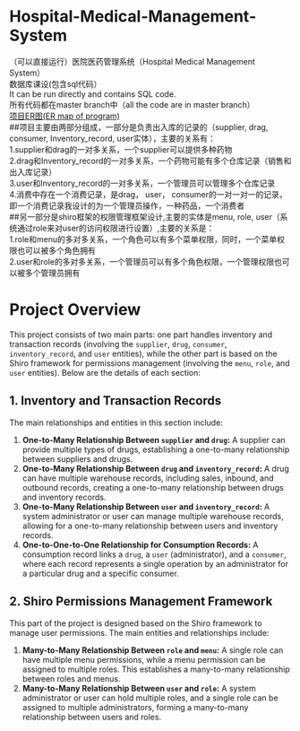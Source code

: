 # Hospital-Medical-Management-System
（可以直接运行）医院医药管理系统（Hospital Medical Management System）   
数据库课设(包含sql代码）  
It can be run directly and contains SQL code.  
所有代码都在master branch中（all the code are in master branch）    
[项目ER图(ER map of program)](https://github.com/zhangjun640/Hospital-Medical-Management-System/blob/main/ER%E5%9B%BE.png "ER map of program")    
##项目主要由两部分组成，一部分是负责出入库的记录的（supplier, drag, consumer, Inventory_record, user实体），主要的关系有：   
1.supplier和drag的一对多关系，一个supplier可以提供多种药物    
2.drag和Inventory_record的一对多关系，一个药物可能有多个仓库记录（销售和出入库记录）    
3.user和Inventory_record的一对多关系，一个管理员可以管理多个仓库记录   
4.消费中存在一个消费记录，是drag， user， consumer的一对一对一的记录，即一个消费记录我设计的为一个管理员操作，一种药品，一个消费者    
##另一部分是shiro框架的权限管理框架设计,主要的实体是menu, role, user（系统通过role来对user的访问权限进行设置）,主要的关系是：    
1.role和menu的多对多关系，一个角色可以有多个菜单权限，同时，一个菜单权限也可以被多个角色拥有    
2.user和role的多对多关系，一个管理员可以有多个角色权限，一个管理权限也可以被多个管理员拥有    
# Project Overview

This project consists of two main parts: one part handles inventory and transaction records (involving the `supplier`, `drug`, `consumer`, `inventory_record`, and `user` entities), while the other part is based on the Shiro framework for permissions management (involving the `menu`, `role`, and `user` entities). Below are the details of each section:

## 1. Inventory and Transaction Records

The main relationships and entities in this section include:

1. **One-to-Many Relationship Between `supplier` and `drug`:** A supplier can provide multiple types of drugs, establishing a one-to-many relationship between suppliers and drugs.
2. **One-to-Many Relationship Between `drug` and `inventory_record`:** A drug can have multiple warehouse records, including sales, inbound, and outbound records, creating a one-to-many relationship between drugs and inventory records.
3. **One-to-Many Relationship Between `user` and `inventory_record`:** A system administrator or user can manage multiple warehouse records, allowing for a one-to-many relationship between users and inventory records.
4. **One-to-One-to-One Relationship for Consumption Records:** A consumption record links a `drug`, a `user` (administrator), and a `consumer`, where each record represents a single operation by an administrator for a particular drug and a specific consumer.

## 2. Shiro Permissions Management Framework

This part of the project is designed based on the Shiro framework to manage user permissions. The main entities and relationships include:

1. **Many-to-Many Relationship Between `role` and `menu`:** A single role can have multiple menu permissions, while a menu permission can be assigned to multiple roles. This establishes a many-to-many relationship between roles and menus.
2. **Many-to-Many Relationship Between `user` and `role`:** A system administrator or user can hold multiple roles, and a single role can be assigned to multiple administrators, forming a many-to-many relationship between users and roles.
